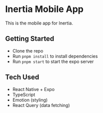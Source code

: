# Inertia Mobile App

This is the mobile app for Inertia.

## Getting Started

- Clone the repo
- Run `pnpm install` to install dependencies
- Run `pnpm start` to start the expo server

## Tech Used

- React Native + Expo
- TypeScript
- Emotion (styling)
- React Query (data fetching)
